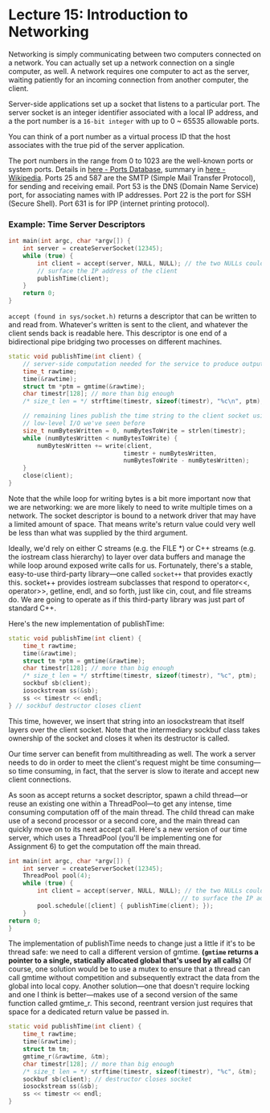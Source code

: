 # Lecture 15: Introduction to Networking

Networking is simply communicating between two computers connected on a network. You can actually set up a network connection on a single computer, as well. A network requires one computer to act as the server, waiting patiently for an incoming connection from another computer, the client.

Server-side applications set up a socket that listens to a particular port. The server socket is an integer identifier associated with a local IP address, and a the port number is a `16-bit integer` with up to 0 ~ 65535 allowable ports.

You can think of a port number as a virtual process ID that the host associates with the true pid of the server application.

The port numbers in the range from 0 to 1023 are the well-known ports or system ports. Details in [here - Ports Database](https://www.speedguide.net/ports.php), summary in [here - Wikipedia](https://en.wikipedia.org/wiki/List_of_TCP_and_UDP_port_numbers). Ports 25 and 587 are the SMTP (Simple Mail Transfer Protocol), for sending and receiving email. Port 53 is the DNS (Domain Name Service) port, for associating names with IP addresses. Port 22 is the port for SSH (Secure Shell). Port 631 is for IPP (internet printing protocol).


### Example: Time Server Descriptors

```cc
int main(int argc, char *argv[]) {
    int server = createServerSocket(12345);
    while (true) {
        int client = accept(server, NULL, NULL); // the two NULLs could instead be used to
        // surface the IP address of the client
        publishTime(client);
    }
    return 0;
}
```
`accept (found in sys/socket.h)` returns a descriptor that can be written to and read from. Whatever's written is sent to the client, and whatever the client sends back is readable here. This descriptor is one end of a bidirectional pipe bridging two processes on different machines.

```cc
static void publishTime(int client) {
    // server-side computation needed for the service to produce output.
    time_t rawtime;
    time(&rawtime);
    struct tm *ptm = gmtime(&rawtime);
    char timestr[128]; // more than big enough
    /* size_t len = */ strftime(timestr, sizeof(timestr), "%c\n", ptm);

    // remaining lines publish the time string to the client socket using the raw, 
    // low-level I/O we've seen before
    size_t numBytesWritten = 0, numBytesToWrite = strlen(timestr);
    while (numBytesWritten < numBytesToWrite) {
        numBytesWritten += write(client, 
                                timestr + numBytesWritten,
                                numBytesToWrite - numBytesWritten);
    }
    close(client);
}
```

Note that the while loop for writing bytes is a bit more important now that we are networking: we are more likely to need to write multiple times on a network. The socket descriptor is bound to a network driver that may have a limited amount of space. That means write's return value could very well be less than what was supplied by the third argument.

Ideally, we'd rely on either C streams (e.g. the FILE *) or C++ streams (e.g. the iostream class hierarchy) to layer over data buffers and manage the while loop around exposed write calls for us. Fortunately, there's a stable, easy-to-use third-party library—one called `socket++` that
provides exactly this. socket++ provides iostream subclasses that respond to operator<<, operator>>, getline, endl, and so forth, just like cin, cout, and file streams do. We are going to operate as if this third-party library was just part of standard C++.

Here's the new implementation of publishTime:

```cc
static void publishTime(int client) {
    time_t rawtime;
    time(&rawtime);
    struct tm *ptm = gmtime(&rawtime);
    char timestr[128]; // more than big enough
    /* size_t len = */ strftime(timestr, sizeof(timestr), "%c", ptm);
    sockbuf sb(client);
    iosockstream ss(&sb);
    ss << timestr << endl;
} // sockbuf destructor closes client
```
This time, however, we insert that string into an iosockstream that itself layers over the client socket. Note that the intermediary sockbuf class takes ownership of the socket and closes it when its destructor is called.

Our time server can benefit from multithreading as well. The work a server needs to do in order to meet the client's request might be time consuming—so time consuming, in fact, that the server is slow to iterate and accept new client connections.

As soon as accept returns a socket descriptor, spawn a child thread—or reuse an existing one within a ThreadPool—to get any intense, time consuming computation off of the main thread. The child thread can make use of a second processor or a second core, and the main thread can quickly move on to its next accept call. Here's a new version of our time server, which uses a ThreadPool (you'll be implementing one for Assignment 6) to get the computation off the main thread.

```cc
int main(int argc, char *argv[]) {
    int server = createServerSocket(12345);
    ThreadPool pool(4);
    while (true) {
        int client = accept(server, NULL, NULL); // the two NULLs could instead be used
                                                // to surface the IP address of the client
        pool.schedule([client] { publishTime(client); });
    }
return 0;
}
```

The implementation of publishTime needs to change just a little if it's to be thread safe: we need to call a different version of gmtime. **(`gmtime` returns a pointer to a single, statically allocated global that's used by all calls)** Of course, one solution would be to use a mutex to ensure that a thread can call gmtime without competition and subsequently extract the data from the global into local copy. Another solution—one that doesn't require locking and one I think is better—makes use of a second version of the same function called gmtime_r. This second, reentrant version just requires that space for a dedicated return value be passed in.

```cc
static void publishTime(int client) {
    time_t rawtime;
    time(&rawtime);
    struct tm tm;
    gmtime_r(&rawtime, &tm);
    char timestr[128]; // more than big enough
    /* size_t len = */ strftime(timestr, sizeof(timestr), "%c", &tm);
    sockbuf sb(client); // destructor closes socket
    iosockstream ss(&sb);
    ss << timestr << endl;
}
```

